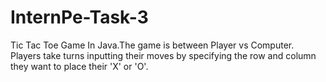 # InternPe-Task-3
Tic Tac Toe Game In Java.The game is between Player vs Computer. Players take turns inputting their moves by specifying the row and column they want to place their 'X' or 'O'. 

